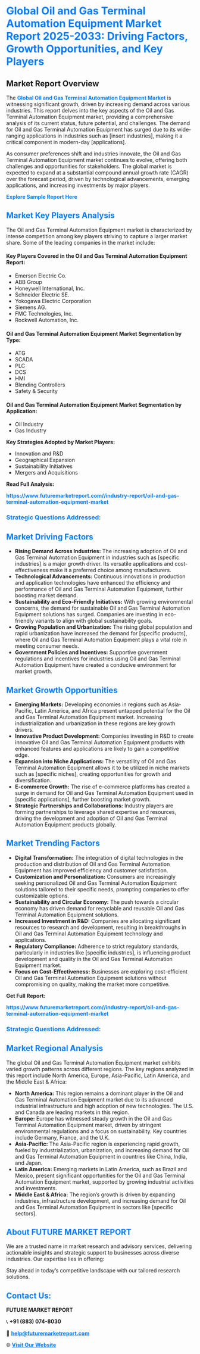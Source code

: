<h1 style="color: #007BFF;">Global Oil and Gas Terminal Automation Equipment Market Report 2025-2033: Driving Factors, Growth Opportunities, and Key Players</h1>

<section id="overview">
<h2>Market Report Overview</h2>
<p>The <a href="https://www.futuremarketreport.com//industry-report/oil-and-gas-terminal-automation-equipment-market" style="color: #007BFF; text-decoration: none;"><strong>Global Oil and Gas Terminal Automation Equipment Market</strong></a> is witnessing significant growth, driven by increasing demand across various industries. This report delves into the key aspects of the Oil and Gas Terminal Automation Equipment market, providing a comprehensive analysis of its current status, future potential, and challenges. The demand for Oil and Gas Terminal Automation Equipment has surged due to its wide-ranging applications in industries such as [insert industries], making it a critical component in modern-day [applications].</p>
<p>As consumer preferences shift and industries innovate, the Oil and Gas Terminal Automation Equipment market continues to evolve, offering both challenges and opportunities for stakeholders. The global market is expected to expand at a substantial compound annual growth rate (CAGR) over the forecast period, driven by technological advancements, emerging applications, and increasing investments by major players.</p>
</section>

<section id="overview">
<p><a href="https://www.futuremarketreport.com//request-sample/reportId=90352" style="color: #007BFF; text-decoration: none;"><strong>Explore Sample Report Here</strong></a></p>
</section>

<section id="key-players">
<h2 style="color: #007BFF;">Market Key Players Analysis</h2>
<p>The Oil and Gas Terminal Automation Equipment market is characterized by intense competition among key players striving to capture a larger market share. Some of the leading companies in the market include:</p>
<h4>Key Players Covered in the Oil and Gas Terminal Automation Equipment Report:</h4>
<ul><li>Emerson Electric Co.</li><li>ABB Group</li><li>Honeywell International, Inc.</li><li>Schneider Electric SE.</li><li>Yokogawa Electric Corporation</li><li>Siemens AG.</li><li>FMC Technologies, Inc.</li><li>Rockwell Automation, Inc.</li></ul>
<h4>Oil and Gas Terminal Automation Equipment Market Segmentation by Type:</h4>
<ul><li>ATG</li><li>SCADA</li><li>PLC</li><li>DCS</li><li>HMI</li><li>Blending Controllers</li><li>Safety &amp; Security</li></ul>

<h4>Oil and Gas Terminal Automation Equipment Market Segmentation by Application:</h4>
<ul><li>Oil Industry</li><li>Gas Industry</li></ul>
<p><strong>Key Strategies Adopted by Market Players:</strong></p>
<ul>
<li>Innovation and R&D</li>
<li>Geographical Expansion</li>
<li>Sustainability Initiatives</li>
<li>Mergers and Acquisitions</li>
</ul>
</section>

<section>
<p><strong>Read Full Analysis: </strong></p><a href="https://www.futuremarketreport.com//industry-report/oil-and-gas-terminal-automation-equipment-market" style="color: #007BFF; text-decoration: none;"><strong>https://www.futuremarketreport.com//industry-report/oil-and-gas-terminal-automation-equipment-market</strong></a>
<h3 style="color: #007BFF;">Strategic Questions Addressed:</h3>
</section>

<section id="driving-factors">
<h2 style="color: #007BFF;">Market Driving Factors</h2>
<ul>
<li><strong>Rising Demand Across Industries:</strong> The increasing adoption of Oil and Gas Terminal Automation Equipment in industries such as [specific industries] is a major growth driver. Its versatile applications and cost-effectiveness make it a preferred choice among manufacturers.</li>
<li><strong>Technological Advancements:</strong> Continuous innovations in production and application technologies have enhanced the efficiency and performance of Oil and Gas Terminal Automation Equipment, further boosting market demand.</li>
<li><strong>Sustainability and Eco-Friendly Initiatives:</strong> With growing environmental concerns, the demand for sustainable Oil and Gas Terminal Automation Equipment solutions has surged. Companies are investing in eco-friendly variants to align with global sustainability goals.</li>
<li><strong>Growing Population and Urbanization:</strong> The rising global population and rapid urbanization have increased the demand for [specific products], where Oil and Gas Terminal Automation Equipment plays a vital role in meeting consumer needs.</li>
<li><strong>Government Policies and Incentives:</strong> Supportive government regulations and incentives for industries using Oil and Gas Terminal Automation Equipment have created a conducive environment for market growth.</li>
</ul>
</section>

<section id="growth-opportunities">
<h2 style="color: #007BFF;">Market Growth Opportunities</h2>
<ul>
<li><strong>Emerging Markets:</strong> Developing economies in regions such as Asia-Pacific, Latin America, and Africa present untapped potential for the Oil and Gas Terminal Automation Equipment market. Increasing industrialization and urbanization in these regions are key growth drivers.</li>
<li><strong>Innovative Product Development:</strong> Companies investing in R&D to create innovative Oil and Gas Terminal Automation Equipment products with enhanced features and applications are likely to gain a competitive edge.</li>
<li><strong>Expansion into Niche Applications:</strong> The versatility of Oil and Gas Terminal Automation Equipment allows it to be utilized in niche markets such as [specific niches], creating opportunities for growth and diversification.</li>
<li><strong>E-commerce Growth:</strong> The rise of e-commerce platforms has created a surge in demand for Oil and Gas Terminal Automation Equipment used in [specific applications], further boosting market growth.</li>
<li><strong>Strategic Partnerships and Collaborations:</strong> Industry players are forming partnerships to leverage shared expertise and resources, driving the development and adoption of Oil and Gas Terminal Automation Equipment products globally.</li>
</ul>
</section>

<section id="trending-factors">
<h2 style="color: #007BFF;">Market Trending Factors</h2>
<ul>
<li><strong>Digital Transformation:</strong> The integration of digital technologies in the production and distribution of Oil and Gas Terminal Automation Equipment has improved efficiency and customer satisfaction.</li>
<li><strong>Customization and Personalization:</strong> Consumers are increasingly seeking personalized Oil and Gas Terminal Automation Equipment solutions tailored to their specific needs, prompting companies to offer customizable options.</li>
<li><strong>Sustainability and Circular Economy:</strong> The push towards a circular economy has driven demand for recyclable and reusable Oil and Gas Terminal Automation Equipment solutions.</li>
<li><strong>Increased Investment in R&D:</strong> Companies are allocating significant resources to research and development, resulting in breakthroughs in Oil and Gas Terminal Automation Equipment technology and applications.</li>
<li><strong>Regulatory Compliance:</strong> Adherence to strict regulatory standards, particularly in industries like [specific industries], is influencing product development and quality in the Oil and Gas Terminal Automation Equipment market.</li>
<li><strong>Focus on Cost-Effectiveness:</strong> Businesses are exploring cost-efficient Oil and Gas Terminal Automation Equipment solutions without compromising on quality, making the market more competitive.</li>
</ul>
</section>

<section>
<p><strong>Get Full Report: </strong></p><a href="https://www.futuremarketreport.com//industry-report/oil-and-gas-terminal-automation-equipment-market" style="color: #007BFF; text-decoration: none;"><strong>https://www.futuremarketreport.com//industry-report/oil-and-gas-terminal-automation-equipment-market</strong></a>
<h3 style="color: #007BFF;">Strategic Questions Addressed:</h3>
</section>


<section id="regional-analysis">
<h2 style="color: #007BFF;">Market Regional Analysis</h2>
<p>The global Oil and Gas Terminal Automation Equipment market exhibits varied growth patterns across different regions. The key regions analyzed in this report include North America, Europe, Asia-Pacific, Latin America, and the Middle East & Africa:</p>
<ul>
<li><strong>North America:</strong> This region remains a dominant player in the Oil and Gas Terminal Automation Equipment market due to its advanced industrial infrastructure and high adoption of new technologies. The U.S. and Canada are leading markets in this region.</li>
<li><strong>Europe:</strong> Europe has witnessed steady growth in the Oil and Gas Terminal Automation Equipment market, driven by stringent environmental regulations and a focus on sustainability. Key countries include Germany, France, and the U.K.</li>
<li><strong>Asia-Pacific:</strong> The Asia-Pacific region is experiencing rapid growth, fueled by industrialization, urbanization, and increasing demand for Oil and Gas Terminal Automation Equipment in countries like China, India, and Japan.</li>
<li><strong>Latin America:</strong> Emerging markets in Latin America, such as Brazil and Mexico, present significant opportunities for the Oil and Gas Terminal Automation Equipment market, supported by growing industrial activities and investments.</li>
<li><strong>Middle East & Africa:</strong> The region’s growth is driven by expanding industries, infrastructure development, and increasing demand for Oil and Gas Terminal Automation Equipment in sectors like [specific sectors].</li>
</ul>
</section>

<footer>
<h2 style="color: #007BFF;">About FUTURE MARKET REPORT</h2>
<p>We are a trusted name in market research and advisory services, delivering actionable insights and strategic support to businesses across diverse industries. Our expertise lies in offering:</p>

<p>Stay ahead in today’s competitive landscape with our tailored research solutions.</p>

<h2 style="color: #007BFF;">Contact Us:</h2>
<p><strong>FUTURE MARKET REPORT</strong></p>
<p>📞 <strong>+91 (883) 074-8030</strong></p>
<p>📧 <strong><a href="mailto:help@futuremarketreport.com" style="color: #007BFF;">help@futuremarketreport.com</a></strong></p>
<p>🌐 <strong><a href="https://www.futuremarketreport.com/" style="color: #007BFF;">Visit Our Website</a></strong></p>
</footer>